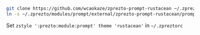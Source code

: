 
```sh
git clone https://github.com/wcaokaze/zprezto-prompt-rustacean ~/.zprezto/modules/prompt/external/zprezto-prompt-rustacean
ln -s ~/.zprezto/modules/prompt/external/zprezto-prompt-rustacean/prompt_rustacean_setup ~/.zprezto/modules/prompt/functions/prompt_rustacean_setup
```

Set `zstyle ':prezto:module:prompt' theme 'rustacean'` in `~/.zpreztorc`

